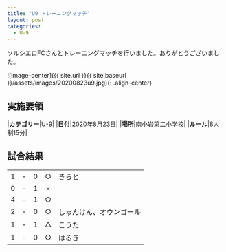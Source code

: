 ```yaml
---
title: "U9 トレーニングマッチ"
layout: post
categories:
  - U-9
---
```


ソルシエロFCさんとトレーニングマッチを行いました。ありがとうございました。

![image-center]({{ site.url }}{{ site.baseurl }}/assets/images/20200823u9.jpg){: .align-center}


## 実施要領

|**カテゴリー**|U-9|
|**日付**|2020年8月23日|
|**場所**|南小岩第二小学校|
|**ルール**|8人制15分|


## 試合結果

|    |   |    |         |    |
|:--:|:-:|:--:|:--:|:--------|
|    1| - |   0|○|きらと|
|    0| - |   1|×||
|    4| - |   1|○||
|    2| - |   0|○|しゅんけん、オウンゴール|
|    1| - |   1|△|こうた|
|    1| - |   0|○|はるき|

